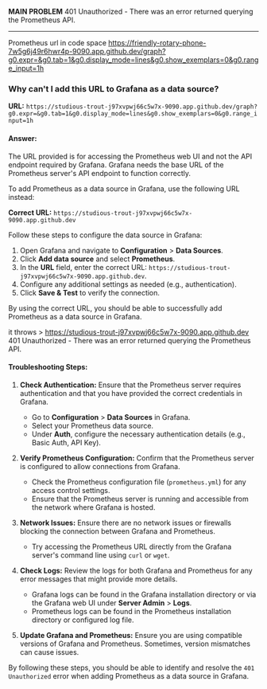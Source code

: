 **MAIN PROBLEM**
401 Unauthorized - There was an error returned querying the Prometheus API.
***********************************************************************************************

Prometheus url in code space https://friendly-rotary-phone-7w5g6j49r6hwr4p-9090.app.github.dev/graph?g0.expr=&g0.tab=1&g0.display_mode=lines&g0.show_exemplars=0&g0.range_input=1h
### Why can't I add this URL to Grafana as a data source?

**URL:** `https://studious-trout-j97xvpwj66c5w7x-9090.app.github.dev/graph?g0.expr=&g0.tab=1&g0.display_mode=lines&g0.show_exemplars=0&g0.range_input=1h`

#### Answer:
The URL provided is for accessing the Prometheus web UI and not the API endpoint required by Grafana. Grafana needs the base URL of the Prometheus server's API endpoint to function correctly.

To add Prometheus as a data source in Grafana, use the following URL instead:

**Correct URL:** `https://studious-trout-j97xvpwj66c5w7x-9090.app.github.dev`

Follow these steps to configure the data source in Grafana:
1. Open Grafana and navigate to **Configuration** > **Data Sources**.
2. Click **Add data source** and select **Prometheus**.
3. In the **URL** field, enter the correct URL: `https://studious-trout-j97xvpwj66c5w7x-9090.app.github.dev`.
4. Configure any additional settings as needed (e.g., authentication).
5. Click **Save & Test** to verify the connection.

By using the correct URL, you should be able to successfully add Prometheus as a data source in Grafana.



it throws > https://studious-trout-j97xvpwj66c5w7x-9090.app.github.dev
401 Unauthorized - There was an error returned querying the Prometheus API.


#### Troubleshooting Steps:
1. **Check Authentication:** Ensure that the Prometheus server requires authentication and that you have provided the correct credentials in Grafana.
    - Go to **Configuration** > **Data Sources** in Grafana.
    - Select your Prometheus data source.
    - Under **Auth**, configure the necessary authentication details (e.g., Basic Auth, API Key).

2. **Verify Prometheus Configuration:** Confirm that the Prometheus server is configured to allow connections from Grafana.
    - Check the Prometheus configuration file (`prometheus.yml`) for any access control settings.
    - Ensure that the Prometheus server is running and accessible from the network where Grafana is hosted.

3. **Network Issues:** Ensure there are no network issues or firewalls blocking the connection between Grafana and Prometheus.
    - Try accessing the Prometheus URL directly from the Grafana server's command line using `curl` or `wget`.

4. **Check Logs:** Review the logs for both Grafana and Prometheus for any error messages that might provide more details.
    - Grafana logs can be found in the Grafana installation directory or via the Grafana web UI under **Server Admin** > **Logs**.
    - Prometheus logs can be found in the Prometheus installation directory or configured log file.

5. **Update Grafana and Prometheus:** Ensure you are using compatible versions of Grafana and Prometheus. Sometimes, version mismatches can cause issues.

By following these steps, you should be able to identify and resolve the `401 Unauthorized` error when adding Prometheus as a data source in Grafana.